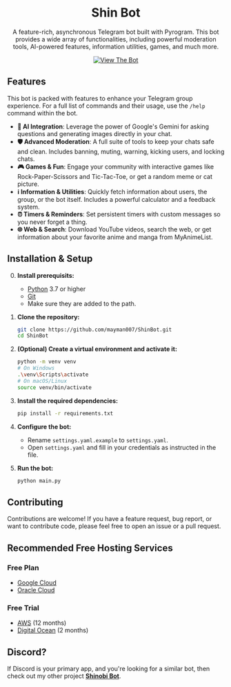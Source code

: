 <center>

# Shin Bot

A feature-rich, asynchronous Telegram bot built with Pyrogram. This bot provides a wide array of functionalities, including powerful moderation tools, AI-powered features, information utilities, games, and much more.

[![View The Bot](https://img.shields.io/badge/View%20The%20Bot-Telegram-blue.svg?logo=telegram)](https://t.me/shinobi7kbot)
</center>

## Features

This bot is packed with features to enhance your Telegram group experience. For a full list of commands and their usage, use the `/help` command within the bot.

-   **🤖 AI Integration**: Leverage the power of Google's Gemini for asking questions and generating images directly in your chat.
-   **🛡️ Advanced Moderation**: A full suite of tools to keep your chats safe and clean. Includes banning, muting, warning, kicking users, and locking chats.
-   **🎮 Games & Fun**: Engage your community with interactive games like Rock-Paper-Scissors and Tic-Tac-Toe, or get a random meme or cat picture.
-   **ℹ️ Information & Utilities**: Quickly fetch information about users, the group, or the bot itself. Includes a powerful calculator and a feedback system.
-   **⏰ Timers & Reminders**: Set persistent timers with custom messages so you never forget a thing.
-   **🌐 Web & Search**: Download YouTube videos, search the web, or get information about your favorite anime and manga from MyAnimeList.

## Installation & Setup

0.  **Install prerequisits:**
    - [Python](https://www.python.org/downloads) 3.7 or higher
    - [Git](https://git-scm.com/downloads)
    - Make sure they are added to the path.

1.  **Clone the repository:**
    ```bash
    git clone https://github.com/mayman007/ShinBot.git
    cd ShinBot
    ```

2.  **(Optional) Create a virtual environment and activate it:**
    ```bash
    python -m venv venv
    # On Windows
    .\venv\Scripts\activate
    # On macOS/Linux
    source venv/bin/activate
    ```

3.  **Install the required dependencies:**
    ```bash
    pip install -r requirements.txt
    ```

4.  **Configure the bot:**
    - Rename `settings.yaml.example` to `settings.yaml`.
    - Open `settings.yaml` and fill in your credentials as instructed in the file.

5. **Run the bot:**
    ```bash
    python main.py
    ```


## Contributing

Contributions are welcome! If you have a feature request, bug report, or want to contribute code, please feel free to open an issue or a pull request.

## Recommended Free Hosting Services
### Free Plan

- [Google Cloud](https://cloud.google.com/)
- [Oracle Cloud](https://www.oracle.com/cloud/)

### Free Trial

- [AWS](https://aws.amazon.com/) (12 months)
- [Digital Ocean](https://www.digitalocean.com/) (2 months)

## Discord?

If Discord is your primary app, and you're looking for a similar bot, then check out my other project **[Shinobi Bot](https://github.com/mayman007/ShinobiBot)**.